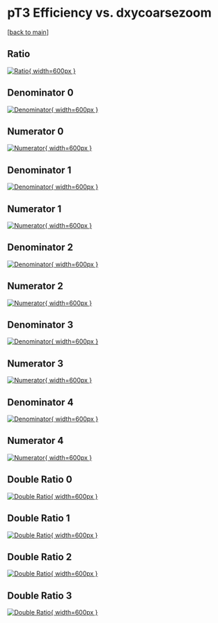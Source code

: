 # pT3 Efficiency vs. dxycoarsezoom

[[back to main](./)]



## Ratio

[![Ratio](../mtv/var/pT3_vtr_211_0_eff_dxycoarsezoom.png){ width=600px }](../mtv/var/pT3_vtr_211_0_eff_dxycoarsezoom.pdf)

## Denominator 0

[![Denominator](../mtv/den/pT3_vtr_211_0_eff_dxycoarsezoom_den0.png){ width=600px }](../mtv/den/pT3_vtr_211_0_eff_dxycoarsezoom_den0.pdf)

## Numerator 0

[![Numerator](../mtv/num/pT3_vtr_211_0_eff_dxycoarsezoom_num0.png){ width=600px }](../mtv/num/pT3_vtr_211_0_eff_dxycoarsezoom_num0.pdf)

## Denominator 1

[![Denominator](../mtv/den/pT3_vtr_211_0_eff_dxycoarsezoom_den1.png){ width=600px }](../mtv/den/pT3_vtr_211_0_eff_dxycoarsezoom_den1.pdf)

## Numerator 1

[![Numerator](../mtv/num/pT3_vtr_211_0_eff_dxycoarsezoom_num1.png){ width=600px }](../mtv/num/pT3_vtr_211_0_eff_dxycoarsezoom_num1.pdf)

## Denominator 2

[![Denominator](../mtv/den/pT3_vtr_211_0_eff_dxycoarsezoom_den2.png){ width=600px }](../mtv/den/pT3_vtr_211_0_eff_dxycoarsezoom_den2.pdf)

## Numerator 2

[![Numerator](../mtv/num/pT3_vtr_211_0_eff_dxycoarsezoom_num2.png){ width=600px }](../mtv/num/pT3_vtr_211_0_eff_dxycoarsezoom_num2.pdf)

## Denominator 3

[![Denominator](../mtv/den/pT3_vtr_211_0_eff_dxycoarsezoom_den3.png){ width=600px }](../mtv/den/pT3_vtr_211_0_eff_dxycoarsezoom_den3.pdf)

## Numerator 3

[![Numerator](../mtv/num/pT3_vtr_211_0_eff_dxycoarsezoom_num3.png){ width=600px }](../mtv/num/pT3_vtr_211_0_eff_dxycoarsezoom_num3.pdf)

## Denominator 4

[![Denominator](../mtv/den/pT3_vtr_211_0_eff_dxycoarsezoom_den4.png){ width=600px }](../mtv/den/pT3_vtr_211_0_eff_dxycoarsezoom_den4.pdf)

## Numerator 4

[![Numerator](../mtv/num/pT3_vtr_211_0_eff_dxycoarsezoom_num4.png){ width=600px }](../mtv/num/pT3_vtr_211_0_eff_dxycoarsezoom_num4.pdf)

## Double Ratio 0

[![Double Ratio](../mtv/ratio/pT3_vtr_211_0_eff_dxycoarsezoom_ratio0.png){ width=600px }](../mtv/ratio/pT3_vtr_211_0_eff_dxycoarsezoom_ratio0.pdf)

## Double Ratio 1

[![Double Ratio](../mtv/ratio/pT3_vtr_211_0_eff_dxycoarsezoom_ratio1.png){ width=600px }](../mtv/ratio/pT3_vtr_211_0_eff_dxycoarsezoom_ratio1.pdf)

## Double Ratio 2

[![Double Ratio](../mtv/ratio/pT3_vtr_211_0_eff_dxycoarsezoom_ratio2.png){ width=600px }](../mtv/ratio/pT3_vtr_211_0_eff_dxycoarsezoom_ratio2.pdf)

## Double Ratio 3

[![Double Ratio](../mtv/ratio/pT3_vtr_211_0_eff_dxycoarsezoom_ratio3.png){ width=600px }](../mtv/ratio/pT3_vtr_211_0_eff_dxycoarsezoom_ratio3.pdf)

